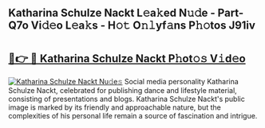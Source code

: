 ## Katharina Schulze Nackt L𝚎a𝚔ed N𝚞𝚍e - Part-Q7o Vi𝚍𝚎o L𝚎a𝚔s - H𝚘𝚝 O𝚗𝚕yf𝚊ns P𝚑𝚘tos J91iv

# <h2><a href="http://kf7n8v.oniu.top/?m=Katharina+Schulze+Nackt">🔗👉 🔴 Katharina Schulze Nackt P𝚑ot𝚘𝚜 V𝚒d𝚎o</a></h2>

[![Katharina Schulze Nackt Nu𝚍e𝚜](https://i.imgur.com/0qMVB7G.gif)](http://kf7n8v.oniu.top/?m=Katharina+Schulze+Nackt)
Social media personality Katharina Schulze Nackt, celebrated for publishing dance and lifestyle material, consisting of presentations and blogs. Katharina Schulze Nackt's public image is marked by its friendly and approachable nature, but the complexities of his personal life remain a source of fascination and intrigue.  
